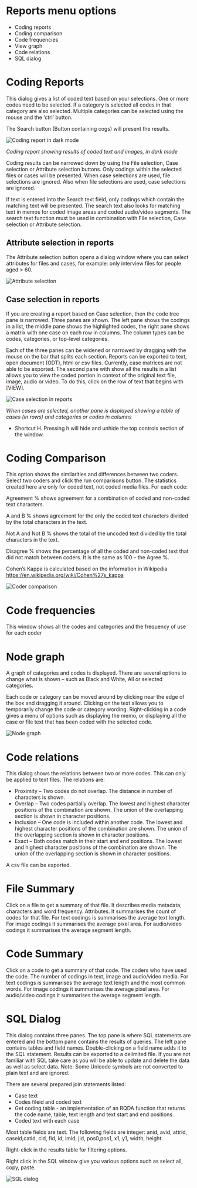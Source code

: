 # Reports menu options
* Coding reports
* Coding comparison
* Code frequencies
* View graph
* Code relations
* SQL dialog

# Coding Reports

This dialog gives a list of coded text based on your selections. One or more codes need to be selected. If a category is selected all codes in that category are also selected. Multiple categories can be selected using the mouse and the ‘ctrl’ button. 

The Search button (Button containing cogs) will present the results.

![Coding report in dark mode](https://qualcoder.files.wordpress.com/2021/05/coding_report.png?resize=760%2C500)

_Coding report showing results of coded text and images, in dark mode_

Coding results can be narrowed down by using the File selection, Case selection or Attribute selection buttons. Only codings within the selected files or cases will be presented. When case selections are used, file selections are ignored. Also when file selections are used, case selections are ignored. 

If text is entered into the Search text field, only codings which contain the matching text will be presented. 
The search text also looks for matching text in memos for coded image areas and coded audio/video segments. The search text function must be used in combination with File selection, Case selection or Attribute selection.

## Attribute selection in reports

The Attribute selection button opens a dialog window where you can select attributes for files and cases, for example: only interview files for people aged > 60.

![Attribute selection](https://qualcoder.files.wordpress.com/2019/02/attribute_selection.png)

## Case selection in reports
If you are creating a report based on Case selection, then the code tree pane is narrowed. Three panes are shown. The left pane shows the codings in a list, the middle pane shows the highlighted codes, the right pane shows a matrix with one case on each row in columns. The column types can be codes, categories, or top-level categories.

Each of the three panes can be widened or narrowed by dragging with the mouse on the bar that splits each section.
Reports can be exported to text, open document (ODT), html or csv files. Currently, case matrices are not able to be exported.
The second pane with show all the results in a list allows you to view the coded portion in context of the original text file, image, audio or video. To do this, click on the row of text that begins with [VIEW].

![Case selection in reports](https://qualcoder.files.wordpress.com/2021/05/coding_report_categories.png?resize=760%2C500)

_When cases are selected, another pane is displayed showing a table of cases (in rows) and categories or codes in columns_

* Shortcut H. Pressing h will hide and unhide the top controls section of the window.

#  Coding Comparison
This option shows the similarities and differences between two coders. Select two coders and click the run comparisons button. The statistics created here are only for coded text, not coded media files. For each code:

Agreement % shows agreement for a combination of coded and non-coded text characters.

A and B % shows agreement for the only the coded text characters divided by the total characters in the text.

Not A and Not B % shows the total of the uncoded text divided by the total characters in the text.

Disagree % shows the percentage of all the coded and non-coded text that did not match between coders. It is the same as 100 – the Agree %.

Cohen’s Kappa is calculated based on the information in Wikipedia https://en.wikipedia.org/wiki/Cohen%27s_kappa

![Coder comparison](https://qualcoder.files.wordpress.com/2019/01/coder-comparison.png)

# Code frequencies

This window shows all the codes and categories and the frequency of use for each coder 

#  Node graph

A graph of categories and codes is displayed. There are several options to change what is shown – such as Black and White, All or selected categories.

Each code or category can be moved around by clicking near the edge of the box and dragging it around. Clicking on the text allows you to temporarily change the code or category wording. Right-clicking in a code gives a menu of options such as displaying the memo, or displaying all the case or file text that has been coded with the selected code.

![Node graph](https://qualcoder.files.wordpress.com/2020/08/node-graph.png)

# Code relations

This dialog shows the relations between two or more codes. This can only be applied to text files. 
The relations are:

* Proximity – Two codes do not overlap. The distance in  number of characters is shown.
* Overlap – Two codes partially overlap. The lowest and highest character positions of the combination are shown. The union of the overlapping section is shown in character positions.
* Inclusion – One code is included within another code. The lowest and highest character positions of the combination are shown. The union of the overlapping section is shown in character positions.
* Exact – Both codes match in their start and end positions. The lowest and highest character positions of the combination are shown. The union of the overlapping section is shown in character positions.

A csv file can be exported.

# File Summary

Click on a file to get a summary of that file. It describes media metadata, characters and word frequency. Attributes. It summarises the count of codes for that file. For text codings is summarises the average text length. For image codings it summarises the average pixel area. For audio/video codings it summarises the average segment length.

# Code Summary

Click on a code to get a summary of that code. The coders who have used the code. The number of codings in text, image and audio/video media. For text codings is summarises the average text length and the most common words. For image codings it summarises the average pixel area. For audio/video codings it summarises the average segment length.

#  SQL Dialog

This dialog contains three panes. The top pane is where SQL statements are entered and the bottom pane contains the results of queries. The left pane contains tables and field names. Double-clicking on a field name adds it to the SQL statement. Results can be exported to a delimited file. If you are not familiar with SQL take care as you will be able to update and delete the data as well as select data. Note: Some Unicode symbols are not converted to plain text and are ignored.

There are several prepared join statements listed:
* Case text
* Codes fileid and coded text
* Get coding table - an implementation of an RQDA function that returns the code name, table, text length and text start and end positions.
* Coded text with each case

Most table fields are text. The following fields are integer: anid, avid, attrid, caseid,catid, cid, fid, id, imid, jid, pos0,pos1, x1, y1, width, height.

Right-click in the results table for filtering options.

Right click in the SQL window give you various options such as select all, copy, paste.

![SQL dialog](https://qualcoder.files.wordpress.com/2019/01/sql-statements2.png)







